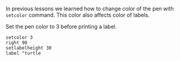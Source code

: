In previous lessons we learned how to change color of the pen with `setcolor` command. This color also affects color of labels.

Set the pen color to 3 before printing a label.
```result
setcolor 3
right 90
setlabelheight 30
label "turtle
```